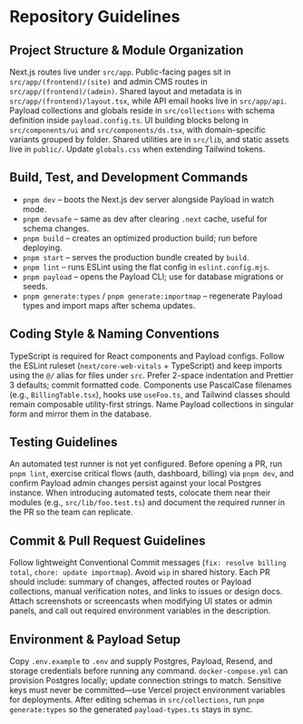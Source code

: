 # Repository Guidelines

## Project Structure & Module Organization
Next.js routes live under `src/app`. Public-facing pages sit in `src/app/(frontend)/(site)` and admin CMS routes in `src/app/(frontend)/(admin)`. Shared layout and metadata is in `src/app/(frontend)/layout.tsx`, while API email hooks live in `src/app/api`. Payload collections and globals reside in `src/collections` with schema definition inside `payload.config.ts`. UI building blocks belong in `src/components/ui` and `src/components/ds.tsx`, with domain-specific variants grouped by folder. Shared utilities are in `src/lib`, and static assets live in `public/`. Update `globals.css` when extending Tailwind tokens.

## Build, Test, and Development Commands
- `pnpm dev` – boots the Next.js dev server alongside Payload in watch mode.
- `pnpm devsafe` – same as dev after clearing `.next` cache, useful for schema changes.
- `pnpm build` – creates an optimized production build; run before deploying.
- `pnpm start` – serves the production bundle created by `build`.
- `pnpm lint` – runs ESLint using the flat config in `eslint.config.mjs`.
- `pnpm payload` – opens the Payload CLI; use for database migrations or seeds.
- `pnpm generate:types` / `pnpm generate:importmap` – regenerate Payload types and import maps after schema updates.

## Coding Style & Naming Conventions
TypeScript is required for React components and Payload configs. Follow the ESLint ruleset (`next/core-web-vitals` + TypeScript) and keep imports using the `@/` alias for files under `src`. Prefer 2-space indentation and Prettier 3 defaults; commit formatted code. Components use PascalCase filenames (e.g., `BillingTable.tsx`), hooks use `useFoo.ts`, and Tailwind classes should remain composable utility-first strings. Name Payload collections in singular form and mirror them in the database.

## Testing Guidelines
An automated test runner is not yet configured. Before opening a PR, run `pnpm lint`, exercise critical flows (auth, dashboard, billing) via `pnpm dev`, and confirm Payload admin changes persist against your local Postgres instance. When introducing automated tests, colocate them near their modules (e.g., `src/lib/foo.test.ts`) and document the required runner in the PR so the team can replicate.

## Commit & Pull Request Guidelines
Follow lightweight Conventional Commit messages (`fix: resolve billing total`, `chore: update importmap`). Avoid `wip` in shared history. Each PR should include: summary of changes, affected routes or Payload collections, manual verification notes, and links to issues or design docs. Attach screenshots or screencasts when modifying UI states or admin panels, and call out required environment variables in the description.

## Environment & Payload Setup
Copy `.env.example` to `.env` and supply Postgres, Payload, Resend, and storage credentials before running any command. `docker-compose.yml` can provision Postgres locally; update connection strings to match. Sensitive keys must never be committed—use Vercel project environment variables for deployments. After editing schemas in `src/collections`, run `pnpm generate:types` so the generated `payload-types.ts` stays in sync.
